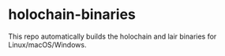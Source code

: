 # holochain-binaries

This repo automatically builds the holochain and lair binaries for Linux/macOS/Windows.


